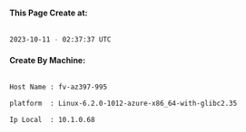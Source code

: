 
   
#### This Page Create at:

```bash

2023-10-11 - 02:37:37 UTC

```

#### Create By Machine:

```bash

Host Name : fv-az397-995

platform  : Linux-6.2.0-1012-azure-x86_64-with-glibc2.35

Ip Local  : 10.1.0.68

```

